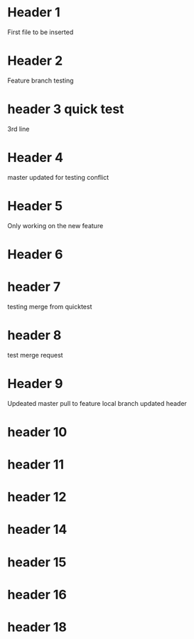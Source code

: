 # Header  1

First file to be inserted
# Header 2

Feature branch testing 


# header 3 quick test

3rd line 
# Header 4 

master updated for testing conflict 

# Header 5 

Only working on the new feature


# Header 6 

# header 7
testing merge from quicktest

# header 8 
test merge request
# Header 9
Updeated master pull to feature local branch
updated header

# header 10

# header 11
# header 12
# header 14 
# header 15
# header 16
# header 18
